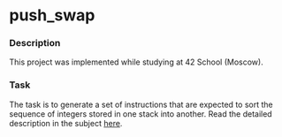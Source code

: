 # push_swap

### Description

This project was implemented while studying at 42 School (Moscow).

### Task

The task is to generate a set of instructions that are expected to sort the sequence of integers stored in one stack into another. 
Read the detailed description in the subject [here](https://github.com/mikhdm/push_swap/blob/master/en.subject.pdf).
